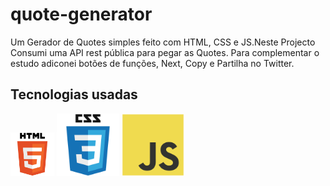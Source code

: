 # quote-generator
<p>Um Gerador de Quotes simples feito com HTML, CSS e JS.Neste Projecto Consumi uma API rest pública para pegar as Quotes. Para complementar o estudo adiconei botões de funções, Next, Copy e Partilha no Twitter.</p>

## Tecnologias usadas
<div>
  <img style="width:70px;" src="https://github.com/devicons/devicon/blob/master/icons/html5/html5-original-wordmark.svg">
  <img style="width:100px;" src="https://github.com/devicons/devicon/blob/master/icons/css3/css3-original-wordmark.svg">
  <img style="width:100px;" src="https://github.com/devicons/devicon/blob/master/icons/javascript/javascript-original.svg">

</div>

